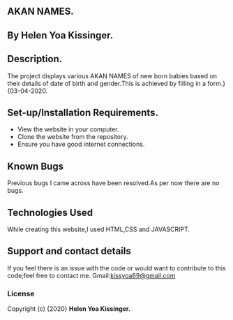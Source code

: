 ## AKAN NAMES.
 ## By Helen Yoa Kissinger.
## Description.
The project displays various AKAN NAMES of new born babies based on their details of date of birth and gender.This is achieved by filling in a form.}{03-04-2020.
## Set-up/Installation Requirements.
* View the website in your computer.
* Clone the website from the repository.
* Ensure you have good internet connections.
## Known Bugs
Previous bugs I came across have been resolved.As per now there are no bugs.
## Technologies Used
While creating this website,I used HTML,CSS and JAVASCRIPT.
## Support and contact details
If you feel there is an issue with the code or would want to contribute to this code;feel free to contact me.
Gmail:kissyoa69@gmail.com
### License

Copyright (c) {2020} **Helen Yoa Kissinger.**
  

